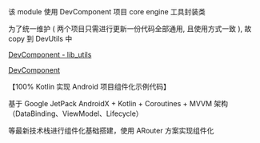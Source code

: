 






该 module 使用 DevComponent 项目 core engine 工具封装类

为了统一维护 ( 两个项目只需进行更新一份代码全部通用, 且使用方式一致 ), 故 copy 到 DevUtils 中

[DevComponent - lib_utils](https://github.com/afkT/DevComponent/blob/main/component/core/libs/lib_utils)







[DevComponent](https://github.com/afkT/DevComponent)

【100% Kotlin 实现 Android 项目组件化示例代码】

基于 Google JetPack AndroidX + Kotlin + Coroutines + MVVM 架构（DataBinding、ViewModel、Lifecycle）

等最新技术栈进行组件化基础搭建，使用 ARouter 方案实现组件化




